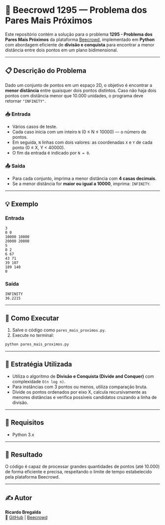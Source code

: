 # 📌 Beecrowd 1295 — Problema dos Pares Mais Próximos

Este repositório contém a solução para o problema **1295 - Problema dos Pares Mais Próximos** da plataforma [Beecrowd](https://www.beecrowd.com.br/), implementado em **Python** com abordagem eficiente de **divisão e conquista** para encontrar a menor distância entre dois pontos em um plano bidimensional.

---

## 📋 Descrição do Problema

Dado um conjunto de pontos em um espaço 2D, o objetivo é encontrar a **menor distância** entre quaisquer dois pontos distintos. Caso não haja dois pontos com distância menor que 10.000 unidades, o programa deve retornar `"INFINITY"`.

### 📥 Entrada

- Vários casos de teste.
- Cada caso inicia com um inteiro `N` (0 ≤ N ≤ 10000) — o número de pontos.
- Em seguida, `N` linhas com dois valores: as coordenadas `X` e `Y` de cada ponto (0 ≤ X, Y < 40000).
- O fim da entrada é indicado por `N = 0`.

### 📤 Saída

- Para cada conjunto, imprima a menor distância com **4 casas decimais**.
- Se a menor distância for **maior ou igual a 10000**, imprima: `INFINITY`.

---

## 💡 Exemplo

### Entrada

```
3
0 0
10000 10000
20000 20000
5
0 2
6 67
43 71
39 107
189 140
0
```

### Saída

```
INFINITY
36.2215
```

---

## 🚀 Como Executar

1. Salve o código como `pares_mais_proximos.py`.
2. Execute no terminal:

```bash
python pares_mais_proximos.py
```

---

## 🧠 Estratégia Utilizada

- Utiliza o algoritmo de **Divisão e Conquista (Divide and Conquer)** com complexidade `O(n log n)`.
- Para instâncias com 3 pontos ou menos, utiliza comparação bruta.
- Divide os pontos ordenados por eixo X, calcula recursivamente as menores distâncias e verifica possíveis candidatos cruzando a linha de divisão.

---

## 📎 Requisitos

- Python 3.x

---

## 🏁 Resultado

O código é capaz de processar grandes quantidades de pontos (até 10.000) de forma eficiente e precisa, respeitando o limite de tempo estabelecido pela plataforma Beecrowd.

---

## ✍️ Autor

**Ricardo Bregalda**  
🔗 [GitHub](https://github.com/RicardoMBregalda) | [Beecrowd](https://judge.beecrowd.com/pt/profile/635895)
